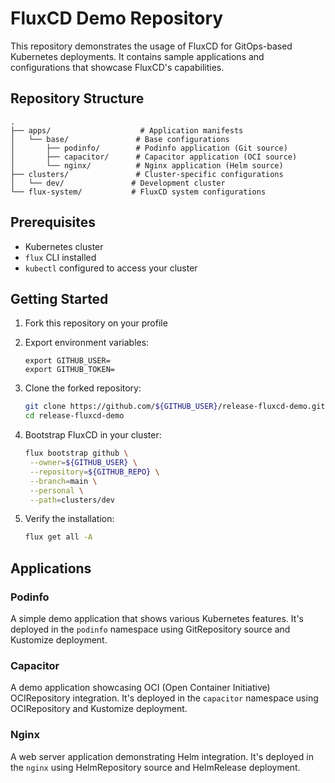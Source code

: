 # FluxCD Demo Repository

This repository demonstrates the usage of FluxCD for GitOps-based Kubernetes deployments. It contains sample applications and configurations that showcase FluxCD's capabilities.

## Repository Structure

```
.
├── apps/                    # Application manifests
│   └── base/               # Base configurations
│       ├── podinfo/        # Podinfo application (Git source)
│       ├── capacitor/      # Capacitor application (OCI source)
│       └── nginx/          # Nginx application (Helm source)
├── clusters/               # Cluster-specific configurations
│   └── dev/               # Development cluster
└── flux-system/           # FluxCD system configurations
```

## Prerequisites

- Kubernetes cluster
- `flux` CLI installed
- `kubectl` configured to access your cluster

## Getting Started

1. Fork this repository on your profile

2. Export environment variables:

   ```
   export GITHUB_USER=
   export GITHUB_TOKEN=
   ```

3. Clone the forked repository:

   ```bash
   git clone https://github.com/${GITHUB_USER}/release-fluxcd-demo.git
   cd release-fluxcd-demo
   ```

4. Bootstrap FluxCD in your cluster:

   ```bash
   flux bootstrap github \
    --owner=${GITHUB_USER} \
    --repository=${GITHUB_REPO} \
    --branch=main \
    --personal \
    --path=clusters/dev
   ```

5. Verify the installation:
   ```bash
   flux get all -A
   ```

## Applications

### Podinfo

A simple demo application that shows various Kubernetes features. It's deployed in the `podinfo` namespace using GitRepository source and Kustomize deployment.

### Capacitor

A demo application showcasing OCI (Open Container Initiative) OCIRepository integration. It's deployed in the `capacitor` namespace using OCIRepository and Kustomize deployment.

### Nginx

A web server application demonstrating Helm integration. It's deployed in the `nginx` using HelmRepository source and HelmRelease deployment.
